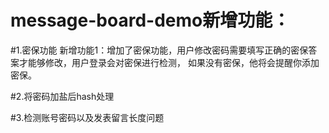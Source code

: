 # message-board-demo新增功能：

#1.密保功能
新增功能1：增加了密保功能，用户修改密码需要填写正确的密保答案才能够修改，用户登录会对密保进行检测，
如果没有密保，他将会提醒你添加密保。

#2.将密码加盐后hash处理

#3.检测账号密码以及发表留言长度问题